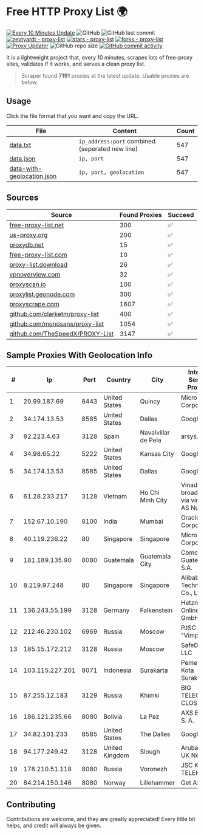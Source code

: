 
# Free HTTP Proxy List 🌍

[![Every 10 Minutes Update](https://github.com/mertguvencli/http-proxy-list/actions/workflows/main.yml/badge.svg?branch=main)](https://github.com/mertguvencli/http-proxy-list/actions/workflows/main.yml)
![GitHub](https://img.shields.io/github/license/mertguvencli/http-proxy-list)
![GitHub last commit](https://img.shields.io/github/last-commit/mertguvencli/http-proxy-list)
[![zevtyardt - proxy-list](https://img.shields.io/static/v1?label=zevtyardt&message=proxy-list&color=blue&logo=github)](https://github.com/zevtyardt/proxy-list "Go to GitHub repo")
[![stars - proxy-list](https://img.shields.io/github/stars/zevtyardt/proxy-list?style=social)](https://github.com/zevtyardt/proxy-list)
[![forks - proxy-list](https://img.shields.io/github/forks/zevtyardt/proxy-list?style=social)](https://github.com/zevtyardt/proxy-list)
[![Proxy Updater](https://github.com/zevtyardt/proxy-list/workflows/Proxy%20Updater/badge.svg)](https://github.com/zevtyardt/proxy-list/actions?query=workflow:"Proxy+Updater")
![GitHub repo size](https://img.shields.io/github/repo-size/zevtyardt/proxy-list)
[![GitHub commit activity](https://img.shields.io/github/commit-activity/m/zevtyardt/proxy-list?logo=commits)](https://github.com/zevtyardt/proxy-list/commits/main)

It is a lightweight project that, every 10 minutes, scrapes lots of free-proxy sites, validates if it works, and serves a clean proxy list.

> Scraper found **7191** proxies at the latest update. Usable proxies are below.

## Usage

Click the file format that you want and copy the URL.

|File|Content|Count|
|----|-------|-----|
|[data.txt](https://raw.githubusercontent.com/mertguvencli/http-proxy-list/main/proxy-list/data.txt)|`ip_address:port` combined (seperated new line)|547|
|[data.json](https://raw.githubusercontent.com/mertguvencli/http-proxy-list/main/proxy-list/data.json)|`ip, port`|547|
|[data-with-geolocation.json](https://raw.githubusercontent.com/mertguvencli/http-proxy-list/main/proxy-list/data-with-geolocation.json)|`ip, port, geolocation`|547|

## Sources

|Source|Found Proxies|Succeed|
|------|-------------|-------|
|[free-proxy-list.net](https://free-proxy-list.net)|300|✅|
|[us-proxy.org](https://www.us-proxy.org)|200|✅|
|[proxydb.net](http://proxydb.net)|15|✅|
|[free-proxy-list.com](https://free-proxy-list.com/?page=&port=&type%5B%5D=http&type%5B%5D=https&up_time=0&search=Search)|10|✅|
|[proxy-list.download](https://www.proxy-list.download/HTTP)|26|✅|
|[vpnoverview.com](https://vpnoverview.com/privacy/anonymous-browsing/free-proxy-servers)|32|✅|
|[proxyscan.io](https://www.proxyscan.io)|100|✅|
|[proxylist.geonode.com](https://proxylist.geonode.com/api/proxy-list?limit=300&page=1&sort_by=lastChecked&sort_type=desc&protocols=http,https)|300|✅|
|[proxyscrape.com](https://api.proxyscrape.com/v2/?request=displayproxies&protocol=http&timeout=10000&country=all&ssl=all&anonymity=all)|1607|✅|
|[github.com/clarketm/proxy-list](https://raw.githubusercontent.com/clarketm/proxy-list/master/proxy-list-raw.txt)|400|✅|
|[github.com/monosans/proxy-list](https://raw.githubusercontent.com/monosans/proxy-list/main/proxies/http.txt)|1054|✅|
|[github.com/TheSpeedX/PROXY-List](https://raw.githubusercontent.com/TheSpeedX/PROXY-List/master/http.txt)|3147|✅|


## Sample Proxies With Geolocation Info

|#|Ip|Port|Country|City|Internet Service Provider|
|-|--|----|-------|----|-------------------------|
|1|20.99.187.69|8443|United States|Quincy|Microsoft Corporation|
|2|34.174.13.53|8585|United States|Dallas|Google LLC|
|3|82.223.4.63|3128|Spain|Navalvillar de Pela|arsys.es|
|4|34.98.65.22|5222|United States|Kansas City|Google LLC|
|5|34.174.13.53|8585|United States|Dallas|Google LLC|
|6|61.28.233.217|3128|Vietnam|Ho Chi Minh City|Vinadata broadcast via vinagame AS Number|
|7|152.67.10.190|8100|India|Mumbai|Oracle Corporation|
|8|40.119.236.22|80|Singapore|Singapore|Microsoft Corporation|
|9|181.189.135.90|8080|Guatemala|Guatemala City|Comcel Guatemala S.A.|
|10|8.219.97.248|80|Singapore|Singapore|Alibaba (US) Technology Co., Ltd.|
|11|136.243.55.199|3128|Germany|Falkenstein|Hetzner Online GmbH|
|12|212.46.230.102|6969|Russia|Moscow|PJSC "Vimpelcom"|
|13|185.15.172.212|3128|Russia|Moscow|SafeData LLC|
|14|103.115.227.201|8071|Indonesia|Surakarta|Pemerintah Kota Surakarta|
|15|87.255.12.183|3129|Russia|Khimki|BIG TELECOM CLOSED JSC|
|16|186.121.235.66|8080|Bolivia|La Paz|AXS Bolivia S. A.|
|17|34.82.101.233|8585|United States|The Dalles|Google LLC|
|18|94.177.249.42|3128|United Kingdom|Slough|ArubaCloud UK Network|
|19|178.210.51.118|8080|Russia|Voronezh|JSC KVANT-TELEKOM|
|20|84.214.150.146|8080|Norway|Lillehammer|Get AS|



## Contributing

Contributions are welcome, and they are greatly appreciated! Every
little bit helps, and credit will always be given.


